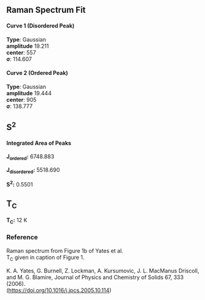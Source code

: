 ## Raman Spectrum Fit

#### Curve 1 (Disordered Peak)
**Type**: Gaussian\
**amplitude** 19.211\
**center**: 557 \
**σ**: 114.607

#### Curve 2 (Ordered Peak)
**Type**: Gaussian\
**amplitude** 19.444\
**center**: 905\
**σ**: 138.777



## S<sup>2</sup>

#### Integrated Area of Peaks
**J<sub>ordered</sub>:** 6748.883

**J<sub>disordered</sub>:** 5518.690

**S<sup>2</sup>:** 0.5501

## T<sub>C</sub>
**T<sub>C</sub>:**  12 K


### Reference
Raman spectrum from Figure 1b of Yates et al.\
T<sub>C</sub> given in caption of Figure 1.


K. A. Yates, G. Burnell, Z. Lockman, A. Kursumovic, J. L. MacManus Driscoll, and M. G. Blamire, Journal of Physics and Chemistry of Solids 67, 333 (2006).\
(https://doi.org/10.1016/j.jpcs.2005.10.114)
